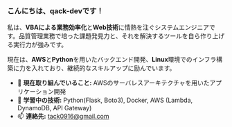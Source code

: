 <!--
**qack-dev/qack-dev** is a ✨ _special_ ✨ repository because its `README.md` (this file) appears on your GitHub profile.

Here are some ideas to get you started:

- 🔭 I’m currently working on ...
- 🌱 I’m currently learning ...
- 👯 I’m looking to collaborate on ...
- 🤔 I’m looking for help with ...
- 💬 Ask me about ...
- 📫 How to reach me: ...
- 😄 Pronouns: ...
- ⚡ Fun fact: ...
-->
### こんにちは、qack-devです！

私は、**VBAによる業務効率化**と**Web技術**に情熱を注ぐシステムエンジニアです。品質管理業務で培った課題発見力と、それを解決するツールを自ら作り上げる実行力が強みです。

現在は、**AWS**と**Python**を用いたバックエンド開発、**Linux**環境でのインフラ構築に力を入れており、継続的なスキルアップに励んでいます。

- 🔭 **現在取り組んでいること:** AWSのサーバレスアーキテクチャを用いたアプリケーション開発
- 🌱 **学習中の技術:** Python(Flask, Boto3), Docker, AWS (Lambda, DynamoDB, API Gateway)
- 📫 **連絡先:** [tack0916@gmail.com](mailto:tack0916@gmail.com)
